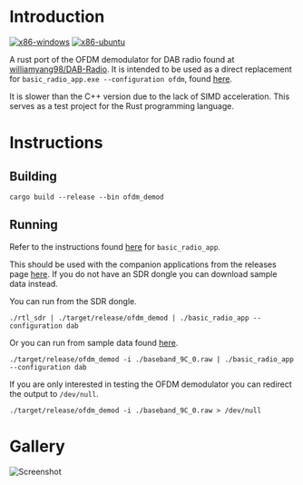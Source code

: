 # Introduction
[![x86-windows](https://github.com/williamyang98/dab-ofdm-rust/actions/workflows/x86-windows.yml/badge.svg)](https://github.com/williamyang98/dab-ofdm-rust/actions/workflows/x86-windows.yml)
[![x86-ubuntu](https://github.com/williamyang98/dab-ofdm-rust/actions/workflows/x86-ubuntu.yml/badge.svg)](https://github.com/williamyang98/dab-ofdm-rust/actions/workflows/x86-ubuntu.yml)

A rust port of the OFDM demodulator for DAB radio found at [williamyang98/DAB-Radio](https://github.com/williamyang98/DAB-Radio). It is intended to be used as a direct replacement for ```basic_radio_app.exe --configuration ofdm```, found [here](https://github.com/williamyang98/DAB-Radio/tree/master/examples).

It is slower than the C++ version due to the lack of SIMD acceleration. This serves as a test project for the Rust programming language.

# Instructions
## Building
```cargo build --release --bin ofdm_demod```

## Running
Refer to the instructions found [here](https://github.com/williamyang98/DAB-Radio/tree/master/examples) for ```basic_radio_app```. 

This should be used with the companion applications from the releases page [here](https://github.com/williamyang98/DAB-Radio/releases). If you do not have an SDR dongle you can download sample data instead.

You can run from the SDR dongle.

```./rtl_sdr | ./target/release/ofdm_demod | ./basic_radio_app --configuration dab```

Or you can run from sample data found [here](https://github.com/williamyang98/DAB-Radio/releases/tag/raw-iq-data).

```./target/release/ofdm_demod -i ./baseband_9C_0.raw | ./basic_radio_app --configuration dab```

If you are only interested in testing the OFDM demodulator you can redirect the output to <code>/dev/null</code>.

```./target/release/ofdm_demod -i ./baseband_9C_0.raw > /dev/null```
# Gallery
![Screenshot](/docs/screenshot_ofdm_demod.png)
